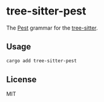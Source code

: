 # tree-sitter-pest

The [Pest](https://pest.rs) grammar for the [tree-sitter](https://tree-sitter.github.io/tree-sitter/).

## Usage

```bash
cargo add tree-sitter-pest
```

## License

MIT
